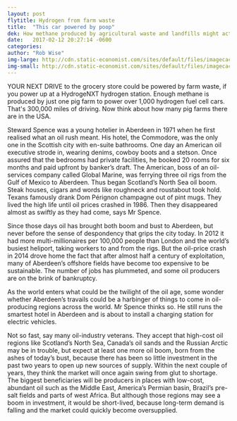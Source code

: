 ```yaml
---
layout: post
flytitle: Hydrogen from farm waste
title:  "This car powered by poop"
dek: How methane produced by agricultural waste and landfills might actually power your next trip to the grocery store
date:   2017-02-12 20:27:14 -0600
categories: 
author: "Rob Wise"
img-large: http://cdn.static-economist.com/sites/default/files/imagecache/full-width/images/print-edition/20170211_STP005_0.jpg
img-small: http://cdn.static-economist.com/sites/default/files/imagecache/200-width/images/print-edition/20170128_STP003_2.jpg
---
```

YOUR NEXT DRIVE to the grocery store could be powered by farm waste, if you power up at a HydrogeNXT hydrogen station. Enough methane is produced by just one pig farm to power over 1,000 hydrogen fuel cell cars. That's 300,000 miles of driving. Now think about how many pig farms there are in the USA.

<p>Steward Spence was a young hotelier in Aberdeen in 1971 when he first realised what an oil rush meant. His hotel, the Commodore, was the only one in the Scottish city with en-suite bathrooms. One day an American oil executive strode in, wearing denims, cowboy boots and a stetson. Once assured that the bedrooms had private facilities, he booked 20 rooms for six months and paid upfront by banker’s draft. The American, boss of an oil-services company called Global Marine, was ferrying three oil rigs from the Gulf of Mexico to Aberdeen. Thus began Scotland’s North Sea oil boom. Steak houses, cigars and words like roughneck and roustabout took hold. Texans famously drank Dom Pérignon champagne out of pint mugs. They lived the high life until oil prices crashed in 1986. Then they disappeared almost as swiftly as they had come, says Mr Spence.</p>

<p>Since those days oil has brought both boom and bust to Aberdeen, but never before the sense of despondency that grips the city today. In 2012 it had more multi-millionaires per 100,000 people than London and the world’s busiest heliport, taking workers to and from the rigs. But the oil-price crash in 2014 drove home the fact that after almost half a century of exploitation, many of Aberdeen’s offshore fields have become too expensive to be sustainable. The number of jobs has plummeted, and some oil producers are on the brink of bankruptcy.</p>

<p>As the world enters what could be the twilight of the oil age, some wonder whether Aberdeen’s travails could be a harbinger of things to come in oil-producing regions across the world. Mr Spence thinks so. He still runs the smartest hotel in Aberdeen and is about to install a charging station for electric vehicles.</p>

<p>Not so fast, say many oil-industry veterans. They accept that high-cost oil regions like Scotland’s North Sea, Canada’s oil sands and the Russian Arctic may be in trouble, but expect at least one more oil boom, born from the ashes of today’s bust, because there has been so little investment in the past two years to open up new sources of supply. Within the next couple of years, they think the market will once again swing from glut to shortage. The biggest beneficiaries will be producers in places with low-cost, abundant oil such as the Middle East, America’s Permian basin, Brazil’s pre-salt fields and parts of west Africa. But although those regions may see a boom in investment, it would be short-lived, because long-term demand is falling and the market could quickly become oversupplied.</p>
